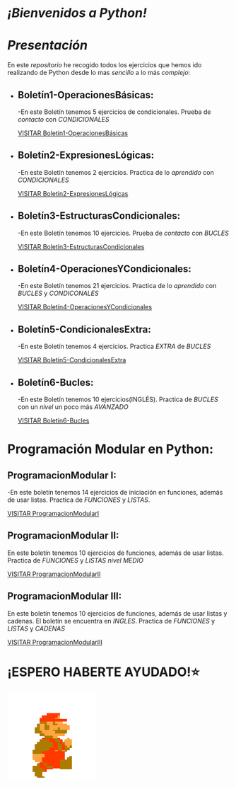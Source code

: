 # _¡Bienvenidos a Python!_

# _Presentación_
En este _repositorio_ he recogido todos los ejercicios que hemos ido realizando de Python desde lo mas _sencillo_ a lo más *complejo*:

- ## Boletín1-OperacionesBásicas:

  -En este Boletín tenemos 5 ejercicios de condicionales. Prueba de _contacto_ con *CONDICIONALES*
  
  [VISITAR Boletín1-OperacionesBásicas](https://github.com/iivansaanchez/Programming-Python-/tree/master/Bolet%C3%ADn1-Operaciones%20b%C3%A1sicas)
  
- ## Boletín2-ExpresionesLógicas:
 
  -En este Boletín tenemos 2 ejercicios. Practica de lo _aprendido_ con *CONDICIONALES*
  
  [VISITAR Boletín2-ExpresionesLógicas](https://github.com/iivansaanchez/Programming-Python-/tree/master/Bolet%C3%ADn2-Expresiones%20l%C3%B3gicas)
  
- ## Boletín3-EstructurasCondicionales:

  -En este Boletín tenemos 10 ejercicios. Prueba de _contacto_ con *BUCLES*
  
  [VISITAR Boletín3-EstructurasCondicionales](https://github.com/iivansaanchez/Programming-Python-/tree/master/Bolet%C3%ADn3-Estructuras%20condicionales)
  
- ## Boletín4-OperacionesYCondicionales:

  -En este Boletín tenemos 21 ejercicios. Practica de lo _aprendido_ con *BUCLES* y *CONDICONALES*
  
  [VISITAR Boletín4-OperacionesYCondicionales](https://github.com/iivansaanchez/Programming-Python-/tree/master/Bolet%C3%ADn4-Operaciones%20y%20condicionales)
  
- ## Boletín5-CondicionalesExtra:

  -En este Boletín tenemos 4 ejercicios. Practica *EXTRA* de *BUCLES*
  
  [VISITAR Boletín5-CondicionalesExtra](https://github.com/iivansaanchez/Programming-Python-/tree/master/Bolet%C3%ADn5%20-CondicionalesExtra)
  
- ## Boletín6-Bucles:

  -En este Boletín tenemos 10 ejercicios(INGLÉS). Practica de *BUCLES* con un _nivel_ un poco más *AVANZADO*
  
  [VISITAR Boletín6-Bucles](https://github.com/iivansaanchez/Programming-Python-/tree/master/Bolet%C3%ADn6-Bucles)
  
 # Programación Modular en Python:
  
## ProgramacionModular I:

  -En este boletín tenemos 14 ejercicios de iniciación en funciones, además de usar listas. Practica de *FUNCIONES* y *LISTAS*.
  
  [VISITAR ProgramacionModularI](https://github.com/iivansaanchez/Programming-Python-/tree/programaci%C3%B3nModular/programacionModularI/ejercicios)  
  
## ProgramacionModular II:
  
  En este boletín tenemos 10 ejercicios de funciones, además de usar listas. Practica de *FUNCIONES* y *LISTAS* _nivel_ *MEDIO*
  
  [VISITAR ProgramacionModularII]() 
## ProgramacionModular III:
  
  En este boletín tenemos 10 ejercicios de funciones, además de usar listas y cadenas. El boletín se encuentra en *INGLES*. Practica de *FUNCIONES* y         *LISTAS* y *CADENAS*
  
  [VISITAR ProgramacionModularIII](https://github.com/iivansaanchez/Programming-Python-/tree/programaci%C3%B3nModular/programaci%C3%B3nModularIII/ejercicios) 
  
# ¡ESPERO HABERTE AYUDADO!⭐️
 
![supermario](https://raw.githubusercontent.com/iivansaanchez/iivansaanchez/master/superMario.gif)
